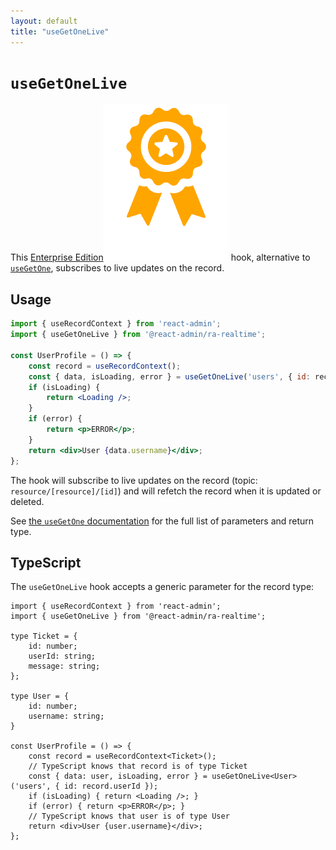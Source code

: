 ```yaml
---
layout: default
title: "useGetOneLive"
---
```


# `useGetOneLive`

This [Enterprise Edition](https://marmelab.com/ra-enterprise)<img class="icon" src="./img/premium.svg" /> hook, alternative to [`useGetOne`](./useGetOne.md), subscribes to live updates on the record.

## Usage

```jsx
import { useRecordContext } from 'react-admin';
import { useGetOneLive } from '@react-admin/ra-realtime';

const UserProfile = () => {
    const record = useRecordContext();
    const { data, isLoading, error } = useGetOneLive('users', { id: record.userId });
    if (isLoading) {
        return <Loading />;
    }
    if (error) {
        return <p>ERROR</p>;
    }
    return <div>User {data.username}</div>;
};
```

The hook will subscribe to live updates on the record (topic: `resource/[resource]/[id]`) and will refetch the record when it is updated or deleted.

See [the `useGetOne` documentation](./useGetOne.md) for the full list of parameters and return type.

## TypeScript

The `useGetOneLive` hook accepts a generic parameter for the record type:

```tsx
import { useRecordContext } from 'react-admin';
import { useGetOneLive } from '@react-admin/ra-realtime';

type Ticket = {
    id: number;
    userId: string;
    message: string;
};

type User = {
    id: number;
    username: string;
}

const UserProfile = () => {
    const record = useRecordContext<Ticket>();
    // TypeScript knows that record is of type Ticket
    const { data: user, isLoading, error } = useGetOneLive<User>('users', { id: record.userId });
    if (isLoading) { return <Loading />; }
    if (error) { return <p>ERROR</p>; }
    // TypeScript knows that user is of type User
    return <div>User {user.username}</div>;
};
```